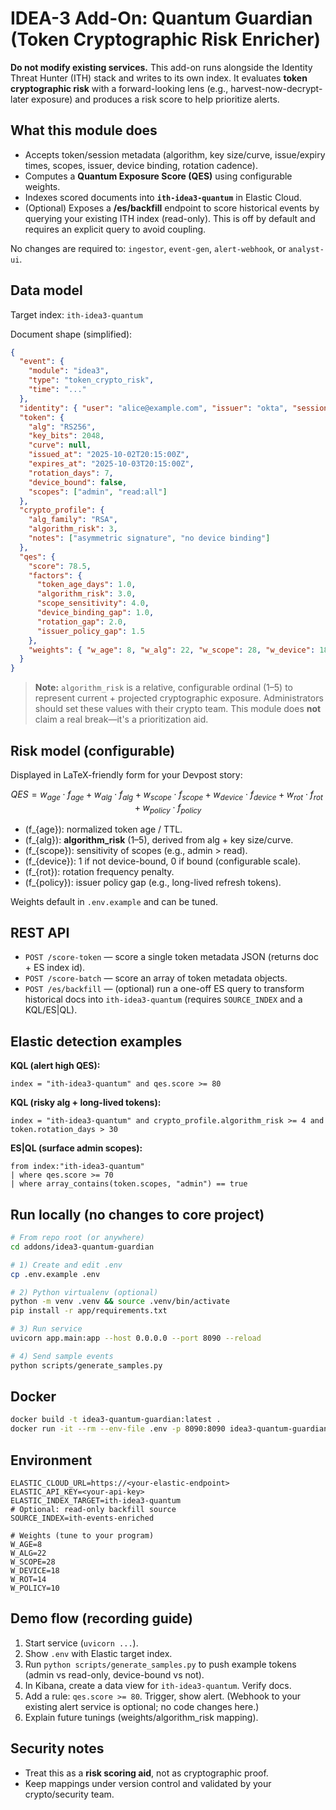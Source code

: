 # IDEA-3 Add-On: Quantum Guardian (Token Cryptographic Risk Enricher)

**Do not modify existing services.** This add-on runs alongside the Identity Threat Hunter (ITH) stack and writes to its own index. It evaluates **token cryptographic risk** with a forward-looking lens (e.g., harvest-now-decrypt-later exposure) and produces a risk score to help prioritize alerts.

## What this module does
- Accepts token/session metadata (algorithm, key size/curve, issue/expiry times, scopes, issuer, device binding, rotation cadence).
- Computes a **Quantum Exposure Score (QES)** using configurable weights.
- Indexes scored documents into **`ith-idea3-quantum`** in Elastic Cloud.
- (Optional) Exposes a **/es/backfill** endpoint to score historical events by querying your existing ITH index (read-only). This is off by default and requires an explicit query to avoid coupling.

No changes are required to: `ingestor`, `event-gen`, `alert-webhook`, or `analyst-ui`.

## Data model
Target index: `ith-idea3-quantum`

Document shape (simplified):
```json
{
  "event": {
    "module": "idea3",
    "type": "token_crypto_risk",
    "time": "..."
  },
  "identity": { "user": "alice@example.com", "issuer": "okta", "session_id": "..." },
  "token": {
    "alg": "RS256",
    "key_bits": 2048,
    "curve": null,
    "issued_at": "2025-10-02T20:15:00Z",
    "expires_at": "2025-10-03T20:15:00Z",
    "rotation_days": 7,
    "device_bound": false,
    "scopes": ["admin", "read:all"]
  },
  "crypto_profile": {
    "alg_family": "RSA",
    "algorithm_risk": 3,
    "notes": ["asymmetric signature", "no device binding"]
  },
  "qes": {
    "score": 78.5,
    "factors": {
      "token_age_days": 1.0,
      "algorithm_risk": 3.0,
      "scope_sensitivity": 4.0,
      "device_binding_gap": 1.0,
      "rotation_gap": 2.0,
      "issuer_policy_gap": 1.5
    },
    "weights": { "w_age": 8, "w_alg": 22, "w_scope": 28, "w_device": 18, "w_rot": 14, "w_policy": 10 }
  }
}
```

> **Note:** `algorithm_risk` is a relative, configurable ordinal (1–5) to represent current + projected cryptographic exposure. Administrators should set these values with their crypto team. This module does **not** claim a real break—it's a prioritization aid.

## Risk model (configurable)
Displayed in LaTeX-friendly form for your Devpost story:

$$
QES = w_{age}\cdot f_{age} + w_{alg}\cdot f_{alg} + w_{scope}\cdot f_{scope} + w_{device}\cdot f_{device} + w_{rot}\cdot f_{rot} + w_{policy}\cdot f_{policy}
$$

- \(f_{age}\): normalized token age / TTL.  
- \(f_{alg}\): **algorithm_risk** (1–5), derived from alg + key size/curve.  
- \(f_{scope}\): sensitivity of scopes (e.g., admin > read).  
- \(f_{device}\): 1 if not device-bound, 0 if bound (configurable scale).  
- \(f_{rot}\): rotation frequency penalty.  
- \(f_{policy}\): issuer policy gap (e.g., long-lived refresh tokens).

Weights default in `.env.example` and can be tuned.

## REST API
- `POST /score-token` — score a single token metadata JSON (returns doc + ES index id).
- `POST /score-batch` — score an array of token metadata objects.
- `POST /es/backfill` — (optional) run a one-off ES query to transform historical docs into `ith-idea3-quantum` (requires `SOURCE_INDEX` and a KQL/ES|QL).

## Elastic detection examples
**KQL (alert high QES):**
```
index = "ith-idea3-quantum" and qes.score >= 80
```

**KQL (risky alg + long-lived tokens):**
```
index = "ith-idea3-quantum" and crypto_profile.algorithm_risk >= 4 and token.rotation_days > 30
```

**ES|QL (surface admin scopes):**
```
from index:"ith-idea3-quantum"
| where qes.score >= 70
| where array_contains(token.scopes, "admin") == true
```

## Run locally (no changes to core project)
```bash
# From repo root (or anywhere)
cd addons/idea3-quantum-guardian

# 1) Create and edit .env
cp .env.example .env

# 2) Python virtualenv (optional)
python -m venv .venv && source .venv/bin/activate
pip install -r app/requirements.txt

# 3) Run service
uvicorn app.main:app --host 0.0.0.0 --port 8090 --reload

# 4) Send sample events
python scripts/generate_samples.py
```

## Docker
```bash
docker build -t idea3-quantum-guardian:latest .
docker run -it --rm --env-file .env -p 8090:8090 idea3-quantum-guardian:latest
```

## Environment
```
ELASTIC_CLOUD_URL=https://<your-elastic-endpoint>
ELASTIC_API_KEY=<your-api-key>
ELASTIC_INDEX_TARGET=ith-idea3-quantum
# Optional: read-only backfill source
SOURCE_INDEX=ith-events-enriched

# Weights (tune to your program)
W_AGE=8
W_ALG=22
W_SCOPE=28
W_DEVICE=18
W_ROT=14
W_POLICY=10
```

## Demo flow (recording guide)
1. Start service (`uvicorn ...`).
2. Show `.env` with Elastic target index.
3. Run `python scripts/generate_samples.py` to push example tokens (admin vs read-only, device-bound vs not).
4. In Kibana, create a data view for `ith-idea3-quantum`. Verify docs.
5. Add a rule: `qes.score >= 80`. Trigger, show alert. (Webhook to your existing alert service is optional; no code changes here.)
6. Explain future tunings (weights/algorithm_risk mapping).

## Security notes
- Treat this as a **risk scoring aid**, not as cryptographic proof.
- Keep mappings under version control and validated by your crypto/security team.
